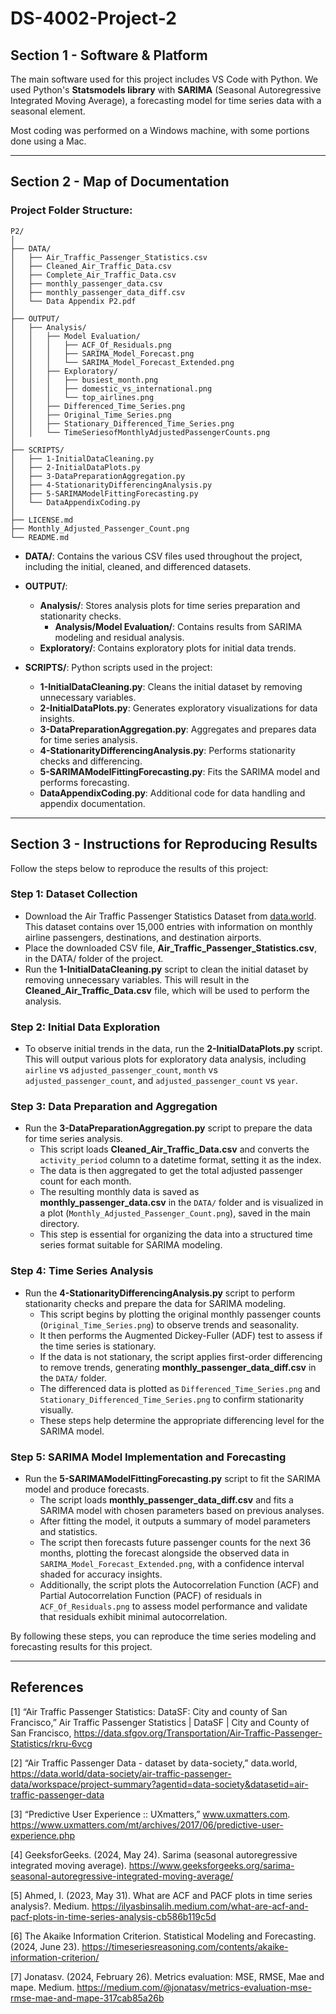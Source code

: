 # DS-4002-Project-2

## Section 1 - Software & Platform

The main software used for this project includes VS Code with Python. We used Python's **Statsmodels library** with **SARIMA** (Seasonal Autoregressive Integrated Moving Average), a forecasting model for time series data with a seasonal element.

Most coding was performed on a Windows machine, with some portions done using a Mac.

---

## Section 2 - Map of Documentation

### Project Folder Structure:

```
P2/
│
├── DATA/
│   ├── Air_Traffic_Passenger_Statistics.csv
│   ├── Cleaned_Air_Traffic_Data.csv
│   ├── Complete_Air_Traffic_Data.csv
│   ├── monthly_passenger_data.csv
│   ├── monthly_passenger_data_diff.csv
│   └── Data Appendix P2.pdf
│
├── OUTPUT/
│   ├── Analysis/
│   │   ├── Model Evaluation/
│   │   │   ├── ACF_Of_Residuals.png
│   │   │   ├── SARIMA_Model_Forecast.png
│   │   │   └── SARIMA_Model_Forecast_Extended.png
│   │   ├── Exploratory/
│   │   │   ├── busiest_month.png
│   │   │   ├── domestic_vs_international.png
│   │   │   └── top_airlines.png
│   │   ├── Differenced_Time_Series.png
│   │   ├── Original_Time_Series.png
│   │   ├── Stationary_Differenced_Time_Series.png
│   │   └── TimeSeriesofMonthlyAdjustedPassengerCounts.png
│
├── SCRIPTS/
│   ├── 1-InitialDataCleaning.py
│   ├── 2-InitialDataPlots.py
│   ├── 3-DataPreparationAggregation.py
│   ├── 4-StationarityDifferencingAnalysis.py
│   ├── 5-SARIMAModelFittingForecasting.py
│   └── DataAppendixCoding.py
│  
├── LICENSE.md
├── Monthly_Adjusted_Passenger_Count.png
└── README.md
```

- **DATA/**: Contains the various CSV files used throughout the project, including the initial, cleaned, and differenced datasets.
- **OUTPUT/**:
  - **Analysis/**: Stores analysis plots for time series preparation and stationarity checks.
      - **Analysis/Model Evaluation/**: Contains results from SARIMA modeling and residual analysis.
  - **Exploratory/**: Contains exploratory plots for initial data trends.

- **SCRIPTS/**: Python scripts used in the project:
  - **1-InitialDataCleaning.py**: Cleans the initial dataset by removing unnecessary variables.
  - **2-InitialDataPlots.py**: Generates exploratory visualizations for data insights.
  - **3-DataPreparationAggregation.py**: Aggregates and prepares data for time series analysis.
  - **4-StationarityDifferencingAnalysis.py**: Performs stationarity checks and differencing.
  - **5-SARIMAModelFittingForecasting.py**: Fits the SARIMA model and performs forecasting.
  - **DataAppendixCoding.py**: Additional code for data handling and appendix documentation.

---

## Section 3 - Instructions for Reproducing Results

Follow the steps below to reproduce the results of this project:

### Step 1: Dataset Collection
- Download the Air Traffic Passenger Statistics Dataset from [data.world](https://data.world/data-society/air-traffic-passenger-data/workspace/project-summary?agentid=data-society&datasetid=air-traffic-passenger-data). This dataset contains over 15,000 entries with information on monthly airline passengers, destinations, and destination airports.
- Place the downloaded CSV file, **Air_Traffic_Passenger_Statistics.csv**, in the DATA/ folder of the project.
- Run the **1-InitialDataCleaning.py** script to clean the initial dataset by removing unnecessary variables. This will result in the **Cleaned_Air_Traffic_Data.csv** file, which will be used to perform the analysis.

### Step 2: Initial Data Exploration
- To observe initial trends in the data, run the **2-InitialDataPlots.py** script. This will output various plots for exploratory data analysis, including `airline` vs `adjusted_passenger_count`, `month` vs `adjusted_passenger_count`, and `adjusted_passenger_count` vs `year`.

### Step 3: Data Preparation and Aggregation
- Run the **3-DataPreparationAggregation.py** script to prepare the data for time series analysis.
  - This script loads **Cleaned_Air_Traffic_Data.csv** and converts the `activity_period` column to a datetime format, setting it as the index.
  - The data is then aggregated to get the total adjusted passenger count for each month.
  - The resulting monthly data is saved as **monthly_passenger_data.csv** in the `DATA/` folder and is visualized in a plot (`Monthly_Adjusted_Passenger_Count.png`), saved in the main directory.
  - This step is essential for organizing the data into a structured time series format suitable for SARIMA modeling.

### Step 4: Time Series Analysis
- Run the **4-StationarityDifferencingAnalysis.py** script to perform stationarity checks and prepare the data for SARIMA modeling.
  - This script begins by plotting the original monthly passenger counts (`Original_Time_Series.png`) to observe trends and seasonality.
  - It then performs the Augmented Dickey-Fuller (ADF) test to assess if the time series is stationary.
  - If the data is not stationary, the script applies first-order differencing to remove trends, generating **monthly_passenger_data_diff.csv** in the `DATA/` folder.
  - The differenced data is plotted as `Differenced_Time_Series.png` and `Stationary_Differenced_Time_Series.png` to confirm stationarity visually.
  - These steps help determine the appropriate differencing level for the SARIMA model.

### Step 5: SARIMA Model Implementation and Forecasting
- Run the **5-SARIMAModelFittingForecasting.py** script to fit the SARIMA model and produce forecasts.
  - The script loads **monthly_passenger_data_diff.csv** and fits a SARIMA model with chosen parameters based on previous analyses.
  - After fitting the model, it outputs a summary of model parameters and statistics.
  - The script then forecasts future passenger counts for the next 36 months, plotting the forecast alongside the observed data in `SARIMA_Model_Forecast_Extended.png`, with a confidence interval shaded for accuracy insights.
  - Additionally, the script plots the Autocorrelation Function (ACF) and Partial Autocorrelation Function (PACF) of residuals in `ACF_Of_Residuals.png` to assess model performance and validate that residuals exhibit minimal autocorrelation.


By following these steps, you can reproduce the time series modeling and forecasting results for this project.

---

## References 
[1] “Air Traffic Passenger Statistics: DataSF: City and county of San Francisco,” Air Traffic Passenger Statistics | DataSF | City and County of San Francisco, https://data.sfgov.org/Transportation/Air-Traffic-Passenger-Statistics/rkru-6vcg

[2] “Air Traffic Passenger Data - dataset by data-society,” data.world, https://data.world/data-society/air-traffic-passenger-data/workspace/project-summary?agentid=data-society&datasetid=air-traffic-passenger-data

[3] “Predictive User Experience :: UXmatters,” www.uxmatters.com. https://www.uxmatters.com/mt/archives/2017/06/predictive-user-experience.php

[4] GeeksforGeeks. (2024, May 24). Sarima (seasonal autoregressive integrated moving average). https://www.geeksforgeeks.org/sarima-seasonal-autoregressive-integrated-moving-average/

[5] Ahmed, I. (2023, May 31). What are ACF and PACF plots in time series analysis?. Medium. https://ilyasbinsalih.medium.com/what-are-acf-and-pacf-plots-in-time-series-analysis-cb586b119c5d 

[6] The Akaike Information Criterion. Statistical Modeling and Forecasting. (2024, June 23). https://timeseriesreasoning.com/contents/akaike-information-criterion/

[7] Jonatasv. (2024, February 26). Metrics evaluation: MSE, RMSE, Mae and mape. Medium. https://medium.com/@jonatasv/metrics-evaluation-mse-rmse-mae-and-mape-317cab85a26b
